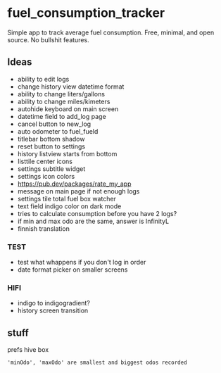 # fuel_consumption_tracker

Simple app to track average fuel consumption. Free, minimal, and open source. No bullshit features.

## Ideas

- ability to edit logs
- change history view datetime format
- ability to change liters/gallons
- ability to change miles/kimeters
- autohide keyboard on main screen
- datetime field to add_log page
- cancel button to new_log
- auto odometer to fuel_fueld
- titlebar bottom shadow
- reset button to settings
- history listview starts from bottom
- listtile center icons
- settings subtitle widget
- settings icon colors
- https://pub.dev/packages/rate_my_app
- message on main page if not enough logs
- settings tile total fuel box watcher
- text field indigo color on dark mode
- tries to calculate consumption before you have 2 logs?
- if min and max odo are the same, answer is InfinityL
- finnish translation

### TEST

- test what whappens if you don't log in order
- date format picker on smaller screens


### HIFI

- indigo to indigogradient?
- history screen transition


## stuff

prefs hive box

    'minOdo', 'maxOdo' are smallest and biggest odos recorded